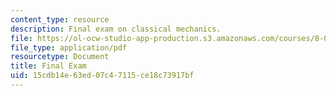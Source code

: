 ```yaml
---
content_type: resource
description: Final exam on classical mechanics.
file: https://ol-ocw-studio-app-production.s3.amazonaws.com/courses/8-012-physics-i-classical-mechanics-fall-2008/15cdb14e63ed07c47115ce18c73917bf_final.pdf
file_type: application/pdf
resourcetype: Document
title: Final Exam
uid: 15cdb14e-63ed-07c4-7115-ce18c73917bf
---
```

